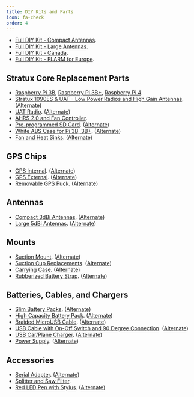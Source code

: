 ```yaml
---
title: DIY Kits and Parts
icon: fa-check
order: 4
---
```

* [Full DIY Kit - Compact Antennas](https://amzn.to/3nWoMRf).
* [Full DIY Kit - Large Antennas](https://amzn.to/3hTeEc8).
* [Full DIY Kit - Canada](https://www.amazon.ca/dp/B01N4LEDD1).
* [Full DIY Kit - FLARM for Europe](https://amzn.to/3hAk0qw).

## Stratux Core Replacement Parts

* [Raspberry Pi 3B](https://amzn.to/2ZKzAGT), [Raspberry Pi 3B+](https://amzn.to/3bqniKx), [Raspberry Pi 4](https://amzn.to/3nHLNZl).
* [Stratux 1090ES &amp; UAT - Low Power Radios and High Gain Antennas](https://amzn.to/36wQFqv). ([Alternate](https://amzn.to/43tcgwz))
* [UAT Radio](https://amzn.to/3ryTn9Z). ([Alternate](https://amzn.to/3OfhgAK))
* [AHRS 2.0 and Fan Controller](https://amzn.to/39Kemxs).
* [Pre-programmed SD Card](https://amzn.to/2FsorkV). ([Alternate](https://amzn.to/3XWOiJ3))
* [White ABS Case for Pi 3B, 3B+](https://amzn.to/43BvArR). ([Alternate](https://amzn.to/3XToHAK))
* [Fan and Heat Sinks](https://amzn.to/34Q0XDn). ([Alternate](https://amzn.to/46SZevf))

## GPS Chips

* [GPS Internal](https://amzn.to/2N0dhrK). ([Alternate](https://amzn.to/3Qi47Zh))
* [GPS External](https://amzn.to/36vcKps). ([Alternate](https://amzn.to/46RjhKE))
* [Removable GPS Puck](https://amzn.to/3hqjawv).  ([Alternate](https://amzn.to/3Y8BmQl))

## Antennas

* [Compact 3dBi Antennas](https://amzn.to/3hqwlgI). ([Alternate](https://amzn.to/3pOpTZJ))
* [Large 5dBi Antennas](https://amzn.to/3hsM6UC). ([Alternate](https://amzn.to/3NNxL5q))

## Mounts

* [Suction Mount](https://amzn.to/37R6Sav). ([Alternate](https://amzn.to/3XXKxmU))
* [Suction Cup Replacements](https://amzn.to/2KHlLpL). ([Alternate](https://amzn.to/43IRh9n))
* [Carrying Case](https://amzn.to/3hBv4DT). ([Alternate](https://amzn.to/3OgGT3Y))
* [Rubberized Battery Strap](https://amzn.to/2WRGDgp). ([Alternate](https://amzn.to/43uE8Rb))

## Batteries, Cables, and Chargers

* [Slim Battery Packs](https://amzn.to/44I9Mvo). ([Alternate](https://amzn.to/3Ofy3ni))
* [High Capacity Battery Pack](https://amzn.to/2Js2KHl). ([Alternate](https://amzn.to/46TJtEE))
* [Braided MicroUSB Cable](https://amzn.to/3K3aETE). ([Alternate](https://amzn.to/3JZ27AQ))
* [USB Cable with On-Off Switch and 90 Degree Connection](https://amzn.to/3J0kZxv). ([Alternate](https://amzn.to/44uwF5Z))
* [USB Car/Plane Charger](https://amzn.to/30JuVKk). ([Alternate](https://amzn.to/3rygx4R))
* [Power Supply](https://amzn.to/3Kf75Ke). ([Alternate](https://amzn.to/3Qe220d))

## Accessories

* [Serial Adapter](https://amzn.to/3nY3L8S). ([Alternate](https://amzn.to/3DicPij))
* [Splitter and Saw Filter](https://amzn.to/3XSaBzD).
* [Red LED Pen with Stylus](https://amzn.to/3hBv6M1). ([Alternate](https://amzn.to/44txdci))
